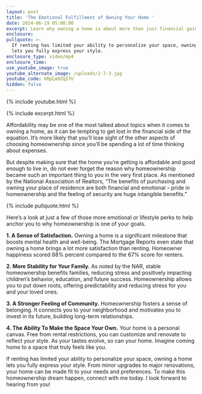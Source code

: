 ```yaml
---
layout: post
title: 'The Emotional Fulfillment of Owning Your Home '
date: 2024-06-19 05:00:00
excerpt: Learn why owning a home is about more than just financial gain.
enclosure:
pullquote: >-
  If renting has limited your ability to personalize your space, owning a home
  lets you fully express your style. 
enclosure_type: video/mp4
enclosure_time:
use_youtube_image: true
youtube_alternate_image: /uploads/2-7-3.jpg
youtube_code: GRpLm9ZqI7U
hidden: false
---
```

{% include youtube.html %}

{% include excerpt.html %}

Affordability may be one of the most talked about topics when it comes to owning a home, as it can be tempting to get lost in the financial side of the equation. It’s more likely that you’ll lose sight of the other aspects of choosing homeownership since you’ll be spending a lot of time thinking about expenses.

But despite making sure that the home you’re getting is affordable and good enough to live in, do not ever forget the reason why homeownership became such an important thing to you in the very first place. As mentioned by the National Association of Realtors, “The benefits of purchasing and owning your place of residence are both financial and emotional – pride in homeownership and the feeling of security are huge intangible benefits.”

{% include pullquote.html %}

Here’s a look at just a few of those more emotional or lifestyle perks to help anchor you to why homeownership is one of your goals.

**1\. A Sense of Satisfaction.** Owning a home is a significant milestone that boosts mental health and well-being. The Mortgage Reports even state that owning a home brings a lot more satisfaction than renting. Homeowner happiness scored 88% percent compared to the 67% score for renters.

**2\. More Stability for Your Family.** As noted by the NAR, stable homeownership benefits families, reducing stress and positively impacting children’s behavior, education, and future success. Homeownership allows you to put down roots, offering predictability and reducing stress for you and your loved ones.

**3\. A Stronger Feeling of Community.** Homeownership fosters a sense of belonging. It connects you to your neighborhood and motivates you to invest in its future, building long-term relationships.

**4\. The Ability To Make the Space Your Own.** Your home is a personal canvas. Free from rental restrictions, you can customize and renovate to reflect your style. As your tastes evolve, so can your home. Imagine coming home to a space that truly feels like you.

If renting has limited your ability to personalize your space, owning a home lets you fully express your style. From minor upgrades to major renovations, your home can be made fit to your needs and preferences. To make this homeownership dream happen, connect with me today. I look forward to hearing from you!